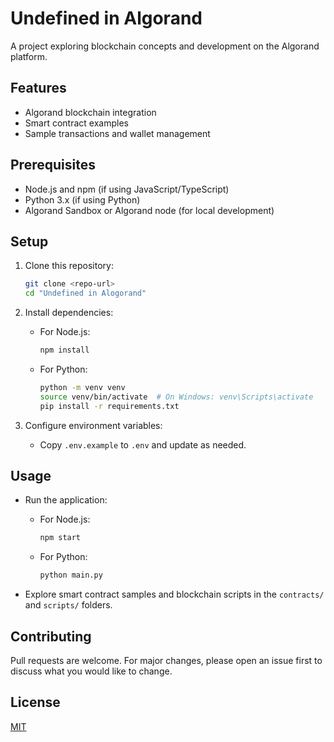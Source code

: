 # Undefined in Algorand

A project exploring blockchain concepts and development on the Algorand platform.

## Features

- Algorand blockchain integration
- Smart contract examples
- Sample transactions and wallet management

## Prerequisites

- Node.js and npm (if using JavaScript/TypeScript)
- Python 3.x (if using Python)
- Algorand Sandbox or Algorand node (for local development)

## Setup

1. Clone this repository:
    ```sh
    git clone <repo-url>
    cd "Undefined in Alogorand"
    ```

2. Install dependencies:
    - For Node.js:
      ```sh
      npm install
      ```
    - For Python:
      ```sh
      python -m venv venv
      source venv/bin/activate  # On Windows: venv\Scripts\activate
      pip install -r requirements.txt
      ```

3. Configure environment variables:
    - Copy `.env.example` to `.env` and update as needed.

## Usage

- Run the application:
    - For Node.js:
      ```sh
      npm start
      ```
    - For Python:
      ```sh
      python main.py
      ```

- Explore smart contract samples and blockchain scripts in the `contracts/` and `scripts/` folders.

## Contributing

Pull requests are welcome. For major changes, please open an issue first to discuss what you would like to change.

## License

[MIT](LICENSE)







